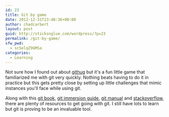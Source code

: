 ```yaml
---
id: 23
title: Git by game
date: 2012-12-31T23:40:36+00:00
author: chadcarbert
layout: post
guid: http://sticksnglue.com/wordpress/?p=23
permalink: /git-by-game/
sfw_pwd:
  - scSelqZ9GMSa
categories:
  - Learning
---
```

Not sure how I found out about [githug](https://github.com/Gazler/githug) but it's a fun little game that familiarized me with git very quickly. Nothing beats having to do it in practice but this gets pretty close by setting up little challenges that mimic instances you'll face while using git.

Along with this [git book](http://git-scm.com/book/en/), [git immersion guide](http://gitimmersion.com/), [git manual](http://www.kernel.org/pub/software/scm/git/docs/user-manual.html) and [stackoverflow](http://stackoverflow.com/questions/tagged/git), there are plenty of resources to get going with git. I still have lots to learn but git is proving to be an invaluable tool.